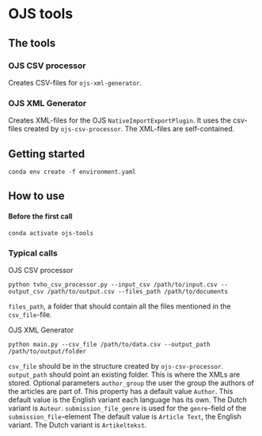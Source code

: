 # OJS tools

## The tools
### OJS CSV processor

Creates CSV-files for `ojs-xml-generator`.

### OJS XML Generator

Creates XML-files for the OJS `NativeImportExportPlugin`.
It uses the csv-files created by `ojs-csv-processor`.
The XML-files are self-contained.

## Getting started

```commandline
conda env create -f environment.yaml
```

## How to use

#### Before the first call
```commandline
conda activate ojs-tools
```

### Typical calls
OJS CSV processor
```commandline
python tvho_csv_processor.py --input_csv /path/to/input.csv --output_csv /path/to/output.csv --files_path /path/to/documents
```
`files_path`, a folder that should contain all the files mentioned in the `csv_file`-file.

OJS XML Generator
```commandline
python main.py --csv_file /path/to/data.csv --output_path /path/to/output/folder 
```
`csv_file` should be in the structure created by `ojs-csv-processor`.
`output_path` should point an existing folder.
This is where the XMLs are stored.
Optional parameters
`author_group` the user the group the authors of the articles are part of.
This property has a default value `Author`.
This default value is the English variant each language has its own.
The Dutch variant is `Auteur`.
`submission_file_genre` is used for the `genre`-field of the `submission_file`-element
The default value is `Article Text`, the English variant.
The Dutch variant is `Artikeltekst`.
